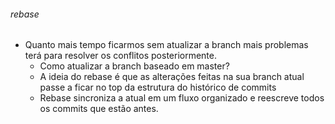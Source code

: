 ###### rebase
  * Quanto mais tempo ficarmos sem atualizar a branch mais problemas terá para resolver os conflitos posteriormente.
    * Como atualizar a branch <feature> baseado em master?
    * A ideia do rebase é que as alterações feitas na sua branch atual passe a ficar no top da estrutura do histórico de commits
    * Rebase sincroniza a <branch> atual em um fluxo organizado e reescreve todos os commits que estão antes.